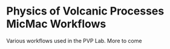 # Physics of Volcanic Processes MicMac Workflows

Various workflows used in the PVP Lab. More to come
